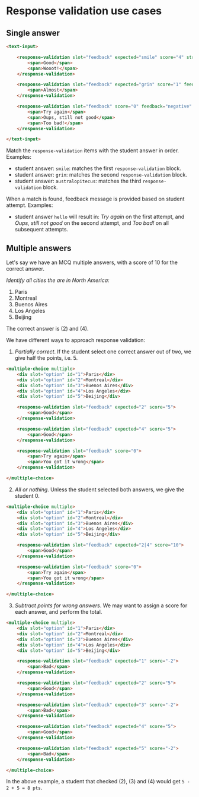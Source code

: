# Response validation use cases

## Single answer

```html
<text-input>

    <response-validation slot="feedback" expected="smile" score="4" strategy="fuzzyMatch">
        <span>Good</span>
        <span>Wooot!</span>
    </response-validation>

    <response-validation slot="feedback" expected="grin" score="1" feedbackType="neutral" strategy="exactMatch">
        <span>Almost</span>
    </response-validation>

    <response-validation slot="feedback" score="0" feedback="negative" strategy="exactMatch">
        <span>Try again</span>
        <span>Oups, still not good</span>
        <span>Too bad!</span>
    </response-validation>

</text-input>
```

Match the `response-validation` items with the student answer in order. Examples:
* student answer: `smile`: matches the first `response-validation` block.
* student answer: `grin`: matches the second `response-validation` block.
* student answer: `australopitecus`: matches the third `response-validation` block.

When a match is found, feedback message is provided based on student attempt. Examples:
* student answer `hello` will result in: *Try again* on the first attempt, and *Oups, still not good* on the second attempt, and *Too bad!* on all subsequent attempts.


## Multiple answers

Let's say we have an MCQ multiple answers, with a score of 10 for the correct answer.

*Identify all cities the are in North America:*

1. Paris
2. Montreal
3. Buenos Aires
4. Los Angeles
5. Beijing

The correct answer is (2) and (4).

We have different ways to approach response validation:
1. _Partially correct_. If the student select one correct answer out of two, we give half the points, i.e. 5.

```html
<multiple-choice multiple>
    <div slot="option" id="1">Paris</div>
    <div slot="option" id="2">Montreal</div>
    <div slot="option" id="3">Buenos Aires</div>
    <div slot="option" id="4">Los Angeles</div>
    <div slot="option" id="5">Beijing</div>

    <response-validation slot="feedback" expected="2" score="5">
        <span>Good</span>
    </response-validation>

    <response-validation slot="feedback" expected="4" score="5">
        <span>Good</span>
    </response-validation>

    <response-validation slot="feedback" score="0">
        <span>Try again</span>
        <span>You got it wrong</span>
    </response-validation>

</multiple-choice>
```

2. _All or nothing_. Unless the student selected both answers, we give the student 0.

```html
<multiple-choice multiple>
    <div slot="option" id="1">Paris</div>
    <div slot="option" id="2">Montreal</div>
    <div slot="option" id="3">Buenos Aires</div>
    <div slot="option" id="4">Los Angeles</div>
    <div slot="option" id="5">Beijing</div>

    <response-validation slot="feedback" expected="2|4" score="10">
        <span>Good</span>
    </response-validation>

    <response-validation slot="feedback" score="0">
        <span>Try again</span>
        <span>You got it wrong</span>
    </response-validation>

</multiple-choice>
```

3. _Subtract points for wrong answers_. We may want to assign a score for each answer, and perform the total.

```html
<multiple-choice multiple>
    <div slot="option" id="1">Paris</div>
    <div slot="option" id="2">Montreal</div>
    <div slot="option" id="3">Buenos Aires</div>
    <div slot="option" id="4">Los Angeles</div>
    <div slot="option" id="5">Beijing</div>

    <response-validation slot="feedback" expected="1" score="-2">
        <span>Bad</span>
    </response-validation>

    <response-validation slot="feedback" expected="2" score="5">
        <span>Good</span>
    </response-validation>

    <response-validation slot="feedback" expected="3" score="-2">
        <span>Bad</span>
    </response-validation>

    <response-validation slot="feedback" expected="4" score="5">
        <span>Good</span>
    </response-validation>

    <response-validation slot="feedback" expected="5" score="-2">
        <span>Bad</span>
    </response-validation>

</multiple-choice>
```

In the above example, a student that checked (2), (3) and (4) would get `5 - 2 + 5 = 8 pts`.

